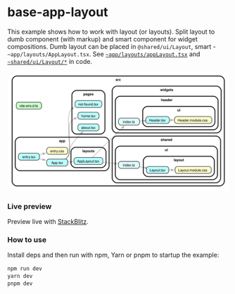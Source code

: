 # base-app-layout

This example shows how to work with layout (or layouts). Split layout to dumb component (with markup) and smart component for widget compositions. Dumb layout can be placed in `@shared/ui/Layout`, smart - `~app/layouts/AppLayout.tsx`. See [`~app/layouts/appLayout.tsx`](./src/app/layouts/AppLayout.tsx) and [`~shared/ui/Layout/*`](./src/shared/ui/Layout) in code.

![Dependency Graph](./dependency-graph-preview.svg)

### Live preview

Preview live with [StackBlitz](https://stackblitz.com/github/noveogroup-amorgunov/fsd-community/tree/master/examples/base-app-layout?file=README.md).

### How to use

Install deps and then run with npm, Yarn or pnpm to startup the example:

```bash
npm run dev
yarn dev
pnpm dev
```
